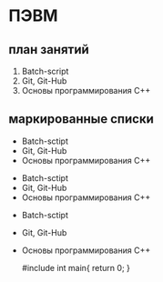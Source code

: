 # ПЭВМ
## план занятий

1. Batch-script
2. Git, Git-Hub
3. Основы программирования С++

## маркированные списки
* Batch-sctipt
* Git, Git-Hub
* Основы программирования С++


- Batch-sctipt
- Git, Git-Hub
- Основы программирования С++


+ Batch-sctipt
+ Git, Git-Hub
+ Основы программирования С++

  #include <iostream>
    int main{
      return 0;
    }
